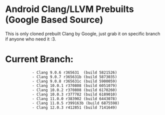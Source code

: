 # Android Clang/LLVM Prebuilts (Google Based Source)

This is only cloned prebuilt Clang by Google, just grab it on specific branch if anyone who need it :3.

# Current Branch:
                - Clang 9.0.6 r365631  (build 5821526)
                - Clang 9.0.7 r365631b (build 5873035)
                - Clang 9.0.8 r365631c (build 5900059)
                - Clang 10.0.1 r370808 (build 6051079)
                - Clang 10.0.2 r370808 (build 6170260)
                - Clang 10.0.3 r377782 (build 6189010)
                - Clang 11.0.0 r383902 (build 6443078)
                - Clang 11.0.5 r399163b (build 6875598)
                - Clang 12.0.3 r412851 (build 7141649) 

